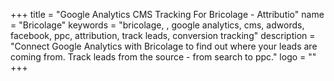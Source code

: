 +++
title = "Google Analytics CMS Tracking For Bricolage - Attributio"
name = "Bricolage"
keywords = "bricolage, , google analytics, cms, adwords, facebook, ppc, attribution, track leads, conversion tracking"
description = "Connect Google Analytics with Bricolage to find out where your leads are coming from. Track leads from the source - from search to ppc."
logo = ""
+++
